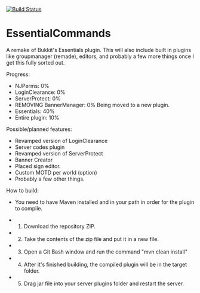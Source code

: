 [![Build Status](https://travis-ci.org/NJDaeger/EssentialCommands.svg?branch=master)](https://travis-ci.org/NJDaeger/EssentialCommands)
# EssentialCommands 
A remake of Bukkit's Essentials plugin. This will also include built in plugins like groupmanager (remade), editors, and probably a few more things once I get this fully sorted out.

Progress:
- NJPerms: 0%
- LoginClearance: 0%
- ServerProtect: 0%
- REMOVING BannerManager: 0% Being moved to a new plugin.
- Essentials: 40%
- Entire plugin: 10%

Possible/planned features:
- Revamped version of LoginClearance
- Server codes plugin
- Revamped version of ServerProtect
- Banner Creator
- Placed sign editor.
- Custom MOTD per world (option)
- Probably a few other things.

How to build:

- You need to have Maven installed and in your path in order for the plugin to compile.

- 1. Download the repository ZIP.
- 2. Take the contents of the zip file and put it in a new file.
- 3. Open a Git Bash window and run the command "mvn clean install"
- 4. After it's finished building, the compiled plugin will be in the target folder.
- 5. Drag jar file into your server plugins folder and restart the server.
